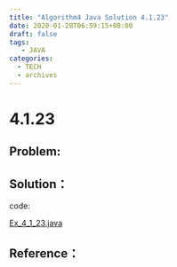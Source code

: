 ```yaml
---
title: "Algorithm4 Java Solution 4.1.23"
date: 2020-01-28T06:59:15+08:00
draft: false
tags:
   - JAVA
categories:
  - TECH
  - archives
---
```



# 4.1.23

## Problem:


## Solution：

code:

[Ex_4_1_23.java](./Ex_4_1_23.java)


## Reference：



